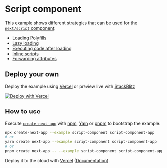 # Script component

This example shows different strategies that can be used for the [`next/script` component](https://nextjs.org/docs/basic-features/script):

- [Loading Polyfills](./pages/polyfill.js)
- [Lazy loading](./pages/lazy.js)
- [Executing code after loading](./pages/onload.js)
- [Inline scripts](./pages/inline.js)
- [Forwarding attributes](./pages/attributes.js)

## Deploy your own

Deploy the example using [Vercel](https://vercel.com?utm_source=github&utm_medium=readme&utm_campaign=next-example) or preview live with [StackBlitz](https://stackblitz.com/github/vercel/next.js/tree/canary/examples/script-component)

[![Deploy with Vercel](https://vercel.com/button)](https://vercel.com/new/git/external?repository-url=https://github.com/vercel/next.js/tree/canary/examples/script-component&project-name=script-component&repository-name=script-component)

## How to use

Execute [`create-next-app`](https://github.com/vercel/next.js/tree/canary/packages/create-next-app) with [npm](https://docs.npmjs.com/cli/init), [Yarn](https://yarnpkg.com/lang/en/docs/cli/create/) or [pnpm](https://pnpm.io/) to bootstrap the example:

```bash
npx create-next-app --example script-component script-component-app
# or
yarn create next-app --example script-component script-component-app
# or
pnpm create next-app -- --example script-component script-component-app
```

Deploy it to the cloud with [Vercel](https://vercel.com/new?utm_source=github&utm_medium=readme&utm_campaign=next-example) ([Documentation](https://nextjs.org/docs/deployment)).
